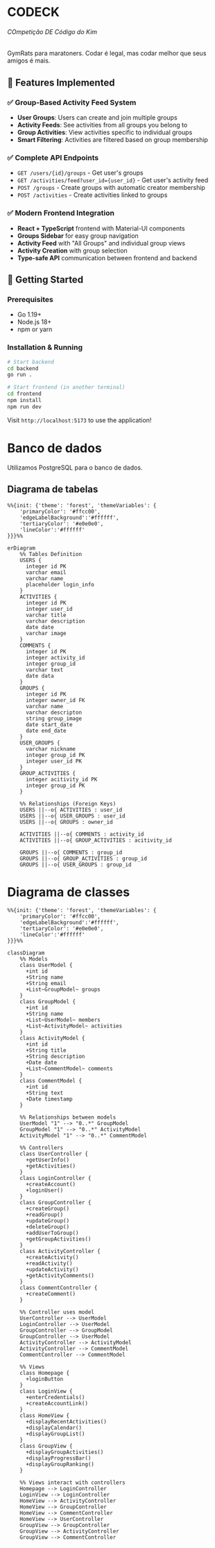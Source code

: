 # CODECK
###### COmpetição DE Código do Kim 
GymRats para maratoners. Codar é legal, mas codar melhor que seus amigos é mais.

## 🚀 Features Implemented

### ✅ Group-Based Activity Feed System
- **User Groups**: Users can create and join multiple groups
- **Activity Feeds**: See activities from all groups you belong to
- **Group Activities**: View activities specific to individual groups
- **Smart Filtering**: Activities are filtered based on group membership

### ✅ Complete API Endpoints
- `GET /users/{id}/groups` - Get user's groups
- `GET /activities/feed?user_id={user_id}` - Get user's activity feed
- `POST /groups` - Create groups with automatic creator membership
- `POST /activities` - Create activities linked to groups

### ✅ Modern Frontend Integration
- **React + TypeScript** frontend with Material-UI components
- **Groups Sidebar** for easy group navigation
- **Activity Feed** with "All Groups" and individual group views
- **Activity Creation** with group selection
- **Type-safe API** communication between frontend and backend

## 📖 Getting Started

### Prerequisites
- Go 1.19+
- Node.js 18+
- npm or yarn

### Installation & Running

```bash
# Start backend
cd backend
go run .

# Start frontend (in another terminal)
cd frontend
npm install
npm run dev
```

Visit `http://localhost:5173` to use the application!

# Banco de dados
Utilizamos PostgreSQL para o banco de dados. 
## Diagrama de tabelas
```mermaid
%%{init: {'theme': 'forest', 'themeVariables': {
    'primaryColor': '#ffcc00',
    'edgeLabelBackground':'#ffffff',
    'tertiaryColor': '#e0e0e0',
    'lineColor':'#ffffff'
}}}%%

erDiagram
    %% Tables Definition
    USERS {
      integer id PK
      varchar email
      varchar name
      placeholder login_info
    }
    ACTIVITIES {
      integer id PK
      integer user_id
      varchar title
      varchar description
      date date
      varchar image
    }
    COMMENTS {
      integer id PK
      integer activity_id
      integer group_id
      varchar text
      date data
    }
    GROUPS {
      integer id PK
      integer owner_id FK
      varchar name
      varchar descripton
      string group_image
      date start_date
      date end_date
    }
    USER_GROUPS {
      varchar nickname
      integer group_id PK
      integer user_id PK
    }
    GROUP_ACTIVITIES {
      integer acitivity_id PK
      integer group_id PK
    }

    %% Relationships (Foreign Keys)
    USERS ||--o{ ACTIVITIES : user_id
    USERS ||--o{ USER_GROUPS : user_id
    USERS ||--o{ GROUPS : owner_id

    ACTIVITIES ||--o{ COMMENTS : activity_id
    ACTIVITIES ||--o{ GROUP_ACTIVITIES : acitivity_id

    GROUPS ||--o{ COMMENTS : group_id
    GROUPS ||--o{ GROUP_ACTIVITIES : group_id
    GROUPS ||--o{ USER_GROUPS : group_id

```
# Diagrama de classes 
```mermaid
%%{init: {'theme': 'forest', 'themeVariables': {
    'primaryColor': '#ffcc00',
    'edgeLabelBackground':'#ffffff',
    'tertiaryColor': '#e0e0e0',
    'lineColor':'#ffffff'
}}}%%

classDiagram
    %% Models
    class UserModel {
      +int id
      +String name
      +String email
      +List~GroupModel~ groups
    }
    class GroupModel {
      +int id
      +String name
      +List~UserModel~ members
      +List~ActivityModel~ activities
    }
    class ActivityModel {
      +int id
      +String title
      +String description
      +Date date
      +List~CommentModel~ comments
    }
    class CommentModel {
      +int id
      +String text
      +Date timestamp
    }

    %% Relationships between models
    UserModel "1" --> "0..*" GroupModel 
    GroupModel "1" --> "0..*" ActivityModel 
    ActivityModel "1" --> "0..*" CommentModel 

    %% Controllers
    class UserController {
      +getUserInfo()
      +getActivities()
    }
    class LoginController {
      +createAccount()
      +loginUser()
    }
    class GroupController {
      +createGroup()
      +readGroup()
      +updateGroup()
      +deleteGroup()
      +addUserToGroup()
      +getGroupActivities()
    }
    class ActivityController {
      +createActivity()
      +readActivity()
      +updateActivity()
      +getActivityComments()
    }
    class CommentController {
      +createComment()
    }

    %% Controller uses model
    UserController --> UserModel
    LoginController --> UserModel
    GroupController --> GroupModel
    GroupController --> UserModel
    ActivityController --> ActivityModel
    ActivityController --> CommentModel
    CommentController --> CommentModel

    %% Views
    class Homepage {
      +loginButton
    }
    class LoginView {
      +enterCredentials()
      +createAccountLink()
    }
    class HomeView {
      +displayRecentActivities()
      +displayCalendar()
      +displayGroupList()
    }
    class GroupView {
      +displayGroupActivities()
      +displayProgressBar()
      +displayGroupRanking()
    }

    %% Views interact with controllers
    Homepage --> LoginController
    LoginView --> LoginController
    HomeView --> ActivityController
    HomeView --> GroupController
    HomeView --> CommentController
    HomeView --> UserController
    GroupView --> GroupController
    GroupView --> ActivityController
    GroupView --> CommentController

```
